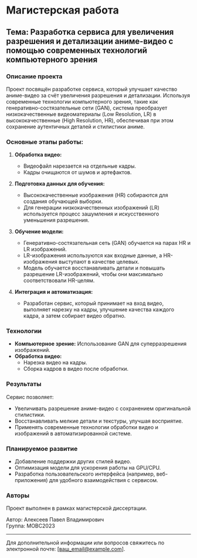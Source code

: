 # Магистерская работа

## Тема: Разработка сервиса для увеличения разрешения и детализации аниме-видео с помощью современных технологий компьютерного зрения

### Описание проекта

Проект посвящён разработке сервиса, который улучшает качество аниме-видео за счёт увеличения разрешения и детализации. Используя современные технологии компьютерного зрения, такие как генеративно-состязательные сети (GAN), система преобразует низкокачественные видеоматериалы (Low Resolution, LR) в высококачественные (High Resolution, HR), обеспечивая при этом сохранение аутентичных деталей и стилистики аниме.

### Основные этапы работы:

1. **Обработка видео:**
    - Видеофайл нарезается на отдельные кадры.
    - Кадры очищаются от шумов и артефактов.

2. **Подготовка данных для обучения:**
    - Высококачественные изображения (HR) собираются для создания обучающей выборки.
    - Для генерации низкокачественных изображений (LR) используется процесс зашумления и искусственного уменьшения разрешения.

3. **Обучение модели:**
    - Генеративно-состязательная сеть (GAN) обучается на парах HR и LR изображений.
    - LR-изображения используются как входные данные, а HR-изображения выступают в качестве целевых.
    - Модель обучается восстанавливать детали и повышать разрешение LR-изображений, чтобы они максимально соответствовали HR-целям.

4. **Интеграция и автоматизация:**
    - Разработан сервис, который принимает на вход видео, выполняет нарезку на кадры, улучшение качества каждого кадра, а затем собирает видео обратно.

### Технологии

- **Компьютерное зрение:** Использование GAN для суперразрешения изображений.
- **Обработка видео:**
    - Нарезка видео на кадры.
    - Сборка кадров в видео после обработки.

### Результаты

Сервис позволяет:
- Увеличивать разрешение аниме-видео с сохранением оригинальной стилистики.
- Восстанавливать мелкие детали и текстуры, улучшая восприятие.
- Применять современные технологии обработки видео и изображений в автоматизированной системе.

### Планируемое развитие
- Добавление поддержки других стилей видео.
- Оптимизация модели для ускорения работы на GPU/CPU.
- Разработка пользовательского интерфейса (например, веб-приложения) для удобного взаимодействия с сервисом.

### Авторы
Проект выполнен в рамках магистерской диссертации. 

Автор: Алексеев Павел Владимирович  
Группа: МОВС2023

---

Для дополнительной информации или вопросов свяжитесь по электронной почте: [ваш_email@example.com].
